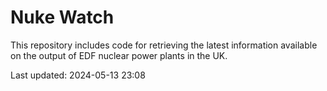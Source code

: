 # Nuke Watch

This repository includes code for retrieving the latest information available on the output of EDF nuclear power plants in the UK.

Last updated: 2024-05-13 23:08